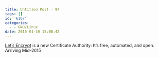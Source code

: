 ```yaml
---
title: Untitled Post - 97
tags: []
id: '6167'
categories:
  - - GNU/Linux
date: 2015-01-30 15:00:42
---
```


[Let’s Encrypt](https://letsencrypt.org/) is a new Certificate Authority: It’s free, automated, and open. Arriving Mid-2015